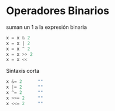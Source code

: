 # Operadores Binarios

suman un 1 a la expresión binaria
```python
x = x & 2
x = x | 2
x = x ^ 2
x = x >> 2
x = x <<
```

Sintaxis corta

```python
x &= 2	    ""
x |= 2	    ""
x ^= 2	    ""
x >>= 2	    ""
x <<= 2	    ""
```